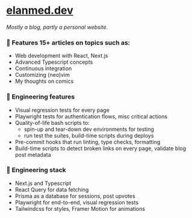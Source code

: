 # [elanmed.dev](https://elanmed.dev)

_Mostly a blog, partly a personal website._

### 📰 Features 15+ articles on topics such as:

- Web development with React, Next.js
- Advanced Typescript concepts
- Continuous integration
- Customizing (neo)vim
- My thoughts on comics

### 🚀 Engineering features

- Visual regression tests for every page
- Playwright tests for authentication flows, misc critical actions
- Quality-of-life bash scripts to:
  - spin-up and tear-down dev environments for testing
  - run test the suites, build-time scripts during deploys
- Pre-commit hooks that run linting, type checks, formatting
- Build-time scripts to detect broken links on every page, validate blog post metadata

### 🥞 Engineering stack

- Next.js and Typescript
- React Query for data fetching
- Prisma as a database for sessions, post upvotes
- Playwright for end-to-end, visual regression tests
- Tailwindcss for styles, Framer Motion for animations
